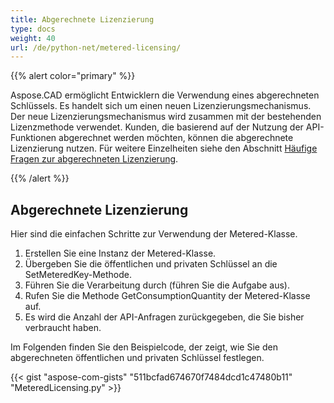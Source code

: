 ```yaml
---
title: Abgerechnete Lizenzierung
type: docs
weight: 40
url: /de/python-net/metered-licensing/
---
```


{{% alert color="primary" %}} 

Aspose.CAD ermöglicht Entwicklern die Verwendung eines abgerechneten Schlüssels. Es handelt sich um einen neuen Lizenzierungsmechanismus. Der neue Lizenzierungsmechanismus wird zusammen mit der bestehenden Lizenzmethode verwendet. Kunden, die basierend auf der Nutzung der API-Funktionen abgerechnet werden möchten, können die abgerechnete Lizenzierung nutzen. Für weitere Einzelheiten siehe den Abschnitt [Häufige Fragen zur abgerechneten Lizenzierung](https://purchase.aspose.com/faqs/licensing/metered).

{{% /alert %}} 
## **Abgerechnete Lizenzierung**
Hier sind die einfachen Schritte zur Verwendung der Metered-Klasse.

1. Erstellen Sie eine Instanz der Metered-Klasse.
1. Übergeben Sie die öffentlichen und privaten Schlüssel an die SetMeteredKey-Methode.
1. Führen Sie die Verarbeitung durch (führen Sie die Aufgabe aus).
1. Rufen Sie die Methode GetConsumptionQuantity der Metered-Klasse auf.
1. Es wird die Anzahl der API-Anfragen zurückgegeben, die Sie bisher verbraucht haben.

Im Folgenden finden Sie den Beispielcode, der zeigt, wie Sie den abgerechneten öffentlichen und privaten Schlüssel festlegen.

{{< gist "aspose-com-gists" "511bcfad674670f7484dcd1c47480b11" "MeteredLicensing.py" >}}
